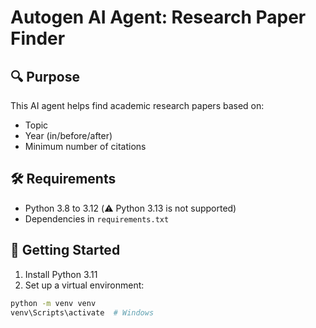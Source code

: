 # Autogen AI Agent: Research Paper Finder

## 🔍 Purpose

This AI agent helps find academic research papers based on:
- Topic
- Year (in/before/after)
- Minimum number of citations

## 🛠 Requirements

- Python 3.8 to 3.12 (⚠️ Python 3.13 is not supported)
- Dependencies in `requirements.txt`

## 🚀 Getting Started

1. Install Python 3.11
2. Set up a virtual environment:

```bash
python -m venv venv
venv\Scripts\activate  # Windows
